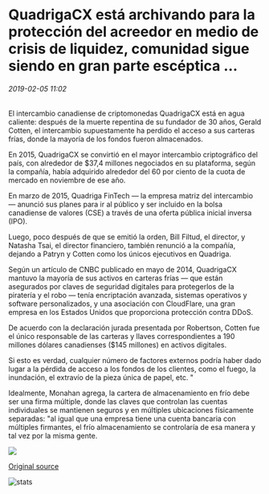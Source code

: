 # QuadrigaCX está archivando para la protección del acreedor en medio de crisis de liquidez, comunidad sigue siendo en gran parte escéptica ...

###### 2019-02-05 11:02

El intercambio canadiense de criptomonedas QuadrigaCX está en agua caliente: después de la muerte repentina de su fundador de 30 años, Gerald Cotten, el intercambio supuestamente ha perdido el acceso a sus carteras frías, donde la mayoría de los fondos fueron almacenados.

En 2015, QuadrigaCX se convirtió en el mayor intercambio criptográfico del país, con alrededor de $37,4 millones negociados en su plataforma, según la compañía, había adquirido alrededor del 60 por ciento de la cuota de mercado en noviembre de ese año.

En marzo de 2015, Quadriga FinTech — la empresa matriz del intercambio — anunció sus planes para ir al público y ser incluido en la bolsa canadiense de valores (CSE) a través de una oferta pública inicial inversa (IPO).

Luego, poco después de que se emitió la orden, Bill Filtud, el director, y Natasha Tsai, el director financiero, también renunció a la compañía, dejando a Patryn y Cotten como los únicos ejecutivos en Quadriga.

Según un artículo de CNBC publicado en mayo de 2014, QuadrigaCX mantuvo la mayoría de sus activos en carteras frías — que están asegurados por claves de seguridad digitales para protegerlos de la piratería y el robo — tenía encriptación avanzada, sistemas operativos y software personalizados, y una asociación con CloudFlare, una gran empresa en los Estados Unidos que proporciona protección contra DDoS.

De acuerdo con la declaración jurada presentada por Robertson, Cotten fue el único responsable de las carteras y llaves correspondientes a 190 millones dólares canadienses ($145 millones) en activos digitales.

Si esto es verdad, cualquier número de factores externos podría haber dado lugar a la pérdida de acceso a los fondos de los clientes, como el fuego, la inundación, el extravío de la pieza única de papel, etc. "

Idealmente, Monahan agrega, la cartera de almacenamiento en frío debe ser una firma múltiple, donde las claves que controlan las cuentas individuales se mantienen seguros y en múltiples ubicaciones físicamente separadas: "al igual que una empresa tiene una cuenta bancaria con múltiples firmantes, el frío almacenamiento se controlaría de esa manera y tal vez por la misma gente.

![](https://s3.cointelegraph.com/storage/uploads/view/13378bcf8b70c588f7b5dc79ed6db662.png)

[Original source](https://cointelegraph.com/news/quadrigacx-is-filing-for-creditor-protection-amid-liquidity-crisis-community-remains-largely-skeptical)

![stats](https://c.statcounter.com/11760860/0/a89fa40b/1/ "stats")